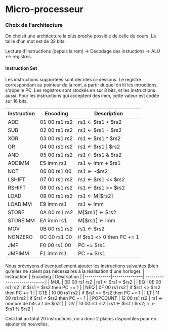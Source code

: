 # Micro-processeur
### Choix de l'architecture

On choisit une architecture la plus proche possible de celle du cours. La taille d'un mot est de 32 bits.



Lecture d'instructions (depuis la rom) -> Décodage des instuctions -> ALU <-> registres.


#### Instruction Set
Les instructions supportées sont décrites ci-dessous. 
Le registre correspondant au pointeur de la rom, à partir duquel on lit les intructions, s'appelle PC. Les registres sont stockés en sur 8 bits, et les instructions aussi. Pour les instructions qui acceptent des imm, cette valeur est codée sur 16 bits.

| Instruction | Encoding | Description |
|------------ | -------- | ----|
| ADD         | 01 00 rs1 rs2 |  rs1 <- \$rs1 + \$rs2  |
| SUB         | 02 00 rs1 rs2 |  rs1 <- \$rs1 - \$rs2  |
| XOR         | 03 00 rs1 rs2 |  rs1 <- \$rs1 ^ \$rs2  |
| OR          | 04 00 rs1 rs2 |  rs1 <- \$rs1 \| \$rs2 |
| AND         | 05 00 rs1 rs2 |  rs1 <- \$rs1 & \$rs2  |
| ADDIMM      | E5 imm rs1    |  rs1 <- imm + \$rs1  |
| NOT         | 06 00 rs1 00  |  rs1 <- ~\$rs2         |
| LSHIFT      | 07 00 rs1 rs2 |  rs1 <- \$rs1 << \$rs2 |
| RSHIFT      | 08 00 rs1 rs2 |  rs1 <- \$rs1 >> \$rs2 |
| LOAD        | 09 00 rs1 rs2 |  rs1 <- M[\$rs2]       |
| LOADIMM     | E9 imm rs1    |  rs1 <- imm            |
| STORE       | 0A 00 rs1 rs2 |  M[\$rs1] <- \$rs2     |
| STOREIMM    | EA imm rs1    |  M[\$rs1] <- imm       |
| MOV         | 0B 00 rs1 rs2 |  rs1 <- \$rs2          |
| NONZERO     | 0C 00 rs1 00  |  if \$rs1 <> 0 then PC += 1  |
| JMP         | F0 00 rs1 00  |  PC += \$rs1           |
| JMPIMM      | F1 imm rs1    |  PC += \$rs1           |


Nous prévoyons d'éventuellement ajouter les instructions suivantes (bien qu'elles ne soient pas nécessaires à la réalisation d'une horloge).
| Instruction | Encoding      | Description                  | 
|-------------|---------------| ---------------------------- |
| MUL         | 0D 00 rs1 rs2 |  rs1 <- \$rs1 * \$rs2 |
| EQ          | 0E 00 rs1 rs2 |  if \$rs1 = \$rs2 then PC += 1  |
| NEQ         | 0F 00 rs1 rs2 |  if \$rs1 <> \$rs2 then PC += 1  |
| GTE         | 10 00 rs1 rs2 |  if \$rs1 >= \$rs2 then PC += 1  |
| LT          | 11 00 rs1 rs2 |  if \$rs1 < \$rs2 then PC += 1  |
| POPCOUNT    | 12 00 rs1 rs2 |  rs1 <- nombre de bits à 1 de $rs2  |
| DIV         | 13 00 rs1 rs2 |  rs1 <- \$rs1 / \$rs2; rr <- \$rs1 % \$rs2 |



Cela fait au total 20 instructions, on a donc 2 places disponibles pour en ajouter de nouvelles.

